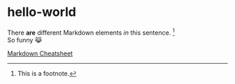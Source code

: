 # hello-world

There **are** different Markdown elements *in* this sentence. [^1] <br/>
So funny 😹

[Markdown Cheatsheet](https://www.markdownguide.org/cheat-sheet/)

[^1]: This is a footnote. 
